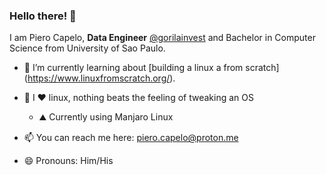 ### Hello there! 👋

I am Piero Capelo, **Data Engineer** [@gorilainvest](https://github.com/gorilainvest) and Bachelor in Computer Science from University of Sao Paulo.

<!--
**opiero/opiero** is a ✨ _special_ ✨ repository because its `README.md` (this file) appears on your GitHub profile.

Here are some ideas to get you started:

- 🤔 I’m looking for help with ...
- 💬 Ask me about ...
-->
<!--
- 🔭 I’m currently working on a [simpler version of Lisp](https://github.com/opiero/my-very-own-lisp), following this [book](https://buildyourownlisp.com/).
-->
- 🌱 I’m currently learning about [building a linux a from scratch] (https://www.linuxfromscratch.org/).
- 🐧 I ❤️ linux, nothing beats the feeling of tweaking an OS
  - ⛰️ Currently using Manjaro Linux
- 📫 You can reach me here: piero.capelo@proton.me

- 😄 Pronouns: Him/His
